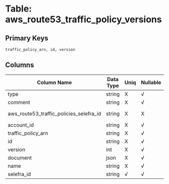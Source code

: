 # Table: aws_route53_traffic_policy_versions

## Primary Keys 

```
traffic_policy_arn, id, version
```


## Columns 

|  Column Name   |  Data Type  | Uniq | Nullable | Description | 
|  ----  | ----  | ----  | ----  | ---- | 
| type | string | X | √ |  | 
| comment | string | X | √ |  | 
| aws_route53_traffic_policies_selefra_id | string | X | X | fk to aws_route53_traffic_policies.selefra_id | 
| account_id | string | X | √ |  | 
| traffic_policy_arn | string | X | √ |  | 
| id | string | X | √ |  | 
| version | int | X | √ |  | 
| document | json | X | √ |  | 
| name | string | X | √ |  | 
| selefra_id | string | √ | √ | primary keys value md5 | 


